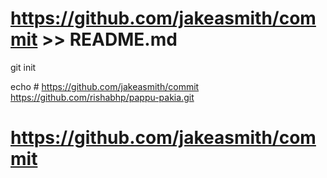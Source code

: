 # https://github.com/jakeasmith/commit >>  README.md

git init



echo # https://github.com/jakeasmith/commit
https://github.com/rishabhp/pappu-pakia.git
# https://github.com/jakeasmith/commit
